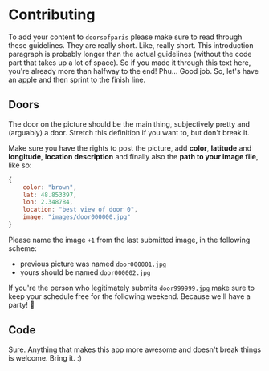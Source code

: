 # Contributing

To add your content to `doorsofparis` please make sure to read through these guidelines. They are really short. Like, really short. This introduction paragraph is probably longer than the actual guidelines (without the code part that takes up a lot of space). So if you made it through this text here, you're already more than halfway to the end! Phu... Good job. So, let's have an apple and then sprint to the finish line.

## Doors
The door on the picture should be the main thing, subjectively pretty and (arguably) a door. Stretch this definition if you want to, but don't break it.

Make sure you have the rights to post the picture, add **color**, **latitude** and **longitude**, **location description** and finally also the **path to your image file**, like so:

```js
{
	color: "brown",
	lat: 48.853397,
	lon: 2.348784,
	location: "best view of door 0",
	image: "images/door000000.jpg"
}
```

Please name the image `+1` from the last submitted image, in the following scheme:

- previous picture was named `door000001.jpg`
- yours should be named `door000002.jpg`

If you're the person who legitimately submits `door999999.jpg` make sure to keep your schedule free for the following weekend. Because we'll have a party! 🎉

## Code
Sure. Anything that makes this app more awesome and doesn't break things is welcome. Bring it. :)